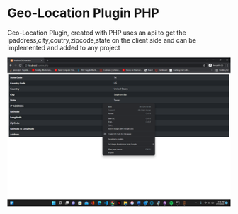 # Geo-Location Plugin PHP
Geo-Location Plugin, created with PHP uses an api to get the ipaddress,city,coutry,zipcode,state on the client side and can be implemented and added to any project


![Image](img/pic.png)
